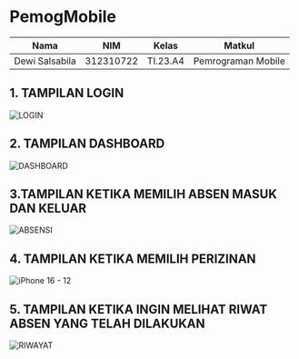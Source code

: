 # PemogMobile

|Nama|NIM|Kelas|Matkul|
|----|---|-----|------|
|Dewi Salsabila|312310722|TI.23.A4|Pemrograman Mobile|

## 1. TAMPILAN LOGIN
![LOGIN](https://github.com/user-attachments/assets/ebe1cb92-62ee-4492-83a6-59393ad2509e)
## 2. TAMPILAN DASHBOARD
![DASHBOARD](https://github.com/user-attachments/assets/8962639e-73fb-418f-b0f8-6f2a90c9663a)
## 3.TAMPILAN KETIKA MEMILIH ABSEN MASUK DAN KELUAR
![ABSENSI](https://github.com/user-attachments/assets/defd72d1-1182-48aa-86c3-e07d36ff90e8)
## 4. TAMPILAN KETIKA MEMILIH PERIZINAN
![iPhone 16 - 12](https://github.com/user-attachments/assets/1dd19b01-2e2d-4d28-92b1-2e90d1f99e0d)
## 5. TAMPILAN KETIKA INGIN MELIHAT RIWAT ABSEN YANG TELAH DILAKUKAN
![RIWAYAT](https://github.com/user-attachments/assets/b0199ff5-2453-459b-9691-1b6d3b54a439)








